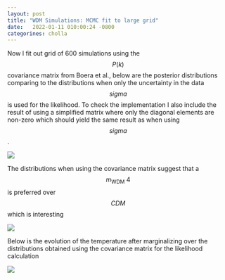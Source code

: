```yaml
---
layout: post
title: "WDM Simulations: MCMC fit to large grid"
date:   2022-01-11 010:00:24 -0800
categorines: cholla
---
```


Now I fit out grid of 600 simulations using the $$P(k)$$ covariance matrix from Boera et al., below are the posterior distributions comparing to the distributions when only the uncertainty in the data $$sigma$$ is used for the likelihood. To check the implementation I also include the result of using a simplified matrix where only the diagonal elements are non-zero which should yield the same result as when using $$sigma$$.


<img src="{{ site.url }}assets/images/wdm_mcmc_fit_new/corner_multiple.png">


The distributions when using the covariance matrix suggest that a $$m_\mathrm{WDM}~4$$ is preferred over $$CDM$$ which is interesting     



<img src="{{ site.url }}assets/images/wdm_mcmc_fit_new/corner_covMatrix.png">


Below is the evolution of the temperature after marginalizing over the distributions obtained using the covariance matrix for the likelihood calculation



<img src="{{ site.url }}assets/images/wdm_mcmc_fit_new/fig_T0_wdm_covMatrix.png">
